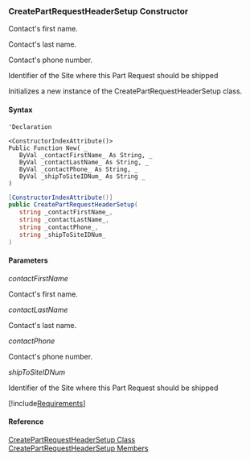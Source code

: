 ﻿### CreatePartRequestHeaderSetup Constructor

Contact's first name.

Contact's last name.

Contact's phone number.

Identifier of the Site where this Part Request should be shipped

Initializes a new instance of the CreatePartRequestHeaderSetup class.

#### Syntax

```vbnet
'Declaration

<ConstructorIndexAttribute()>
Public Function New( _
   ByVal _contactFirstName_ As String, _
   ByVal _contactLastName_ As String, _
   ByVal _contactPhone_ As String, _
   ByVal _shipToSiteIDNum_ As String _
)
```

```csharp
[ConstructorIndexAttribute()]
public CreatePartRequestHeaderSetup( 
   string _contactFirstName_,
   string _contactLastName_,
   string _contactPhone_,
   string _shipToSiteIDNum_
)
```

#### Parameters

_contactFirstName_

Contact's first name.

_contactLastName_

Contact's last name.

_contactPhone_

Contact's phone number.

_shipToSiteIDNum_

Identifier of the Site where this Part Request should be shipped

[!include[Requirements](../partials/requirements.md)]

#### Reference

[CreatePartRequestHeaderSetup Class](FChoice.Toolkits.Clarify~FChoice.Toolkits.Clarify.Logistics.CreatePartRequestHeaderSetup.md)  
[CreatePartRequestHeaderSetup Members](FChoice.Toolkits.Clarify~FChoice.Toolkits.Clarify.Logistics.CreatePartRequestHeaderSetup_members.md)